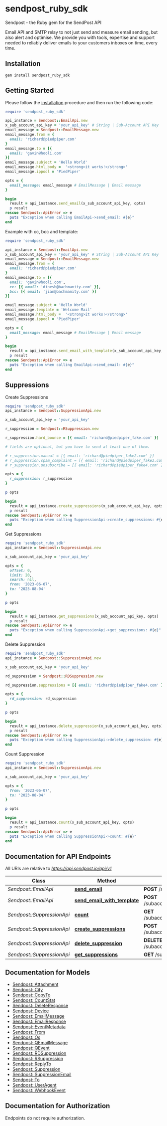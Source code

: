 # sendpost_ruby_sdk

Sendpost - the Ruby gem for the SendPost API

Email API and SMTP relay to not just send and measure email sending, but also alert and optimise. We provide you with tools, expertise and support needed to reliably deliver emails to your customers inboxes on time, every time.


## Installation

```shell
gem install sendpost_ruby_sdk
```

## Getting Started

Please follow the [installation](#installation) procedure and then run the following code:

```ruby
require 'sendpost_ruby_sdk'

api_instance = Sendpost::EmailApi.new
x_sub_account_api_key = 'your_api_key' # String | Sub-Account API Key
email_message = Sendpost::EmailMessage.new
email_message.from = {
  email: 'richard@piedpiper.com'
}
email_message.to = [{
  email: 'gavin@hooli.com'
}]
email_message.subject = 'Hello World'
email_message.html_body =  '<strong>it works!</strong>'
email_message.ippool = 'PiedPiper'

opts = {
  email_message: email_message # EmailMessage | Email message
}

begin
  result = api_instance.send_email(x_sub_account_api_key, opts)
  p result
rescue Sendpost::ApiError => e
  puts "Exception when calling EmailApi->send_email: #{e}"
end

```

Example with cc, bcc and template:

```ruby
require 'sendpost_ruby_sdk'

api_instance = Sendpost::EmailApi.new
x_sub_account_api_key = 'your_api_key' # String | Sub-Account API Key
email_message = Sendpost::EmailMessage.new
email_message.from = {
  email: 'richard@piedpiper.com'
}
email_message.to = [{
  email: 'gavin@hooli.com',
  cc: [{ email: 'dinesh@bachmanity.com' }],
  bcc: [{ email: 'jian@bachmanity.com' }]
}]

email_message.subject = 'Hello World'
email_message.template = 'Welcome Mail'
email_message.html_body =  '<strong>it works!</strong>'
email_message.ippool = 'PiedPiper'

opts = {
  email_message: email_message # EmailMessage | Email message
}

begin
  result = api_instance.send_email_with_template(x_sub_account_api_key, opts)
  p result
rescue Sendpost::ApiError => e
  puts "Exception when calling EmailApi->send_email: #{e}"
end

```

## Suppressions

Create Suppressions

```ruby
require 'sendpost_ruby_sdk'
api_instance = Sendpost::SuppressionApi.new

x_sub_account_api_key = 'your_api_key'

r_suppression = Sendpost::RSuppression.new

r_suppression.hard_bounce = [{ email: 'richard@piedpiper_fake.com' }]

# fields are optional, but you have to send at least one of them.

# r_suppression.manual = [{ email: 'richard@piedpiper_fake2.com' }]
# r_suppression.spam_complaint = [{ email: 'richard@piedpiper_fake3.com' }]
# r_suppression.unsubscribe = [{ email: 'richard@piedpiper_fake4.com' }]

opts = {
  r_suppression: r_suppression
}

p opts

begin
  result = api_instance.create_suppressions(x_sub_account_api_key, opts)
  p result
rescue Sendpost::ApiError => e
  puts "Exception when calling SuppressionApi->create_suppressions: #{e}"
end
```

Get Suppressions

```ruby
require 'sendpost_ruby_sdk'
api_instance = Sendpost::SuppressionApi.new

x_sub_account_api_key = 'your_api_key'

opts = {
  offset: 0,
  limit: 20,
  search: nil,
  from: '2023-06-07',
  to: '2023-08-04'
}

p opts

begin
  result = api_instance.get_suppressions(x_sub_account_api_key, opts)
  p result
rescue Sendpost::ApiError => e
  puts "Exception when calling SuppressionApi->get_suppressions: #{e}"
end
```

Delete Suppression

```ruby
require 'sendpost_ruby_sdk'
api_instance = Sendpost::SuppressionApi.new

x_sub_account_api_key = 'your_api_key'

rd_suppression = Sendpost::RDSuppression.new

rd_suppression.suppressions = [{ email: 'richard@piedpiper_fake4.com' }]

opts = {
  rd_suppression: rd_suppression
}

p opts

begin
  result = api_instance.delete_suppression(x_sub_account_api_key, opts)
  p result
rescue Sendpost::ApiError => e
  puts "Exception when calling SuppressionApi->delete_suppression: #{e}"
end
```

Count Suppression

```ruby
require 'sendpost_ruby_sdk'
api_instance = Sendpost::SuppressionApi.new

x_sub_account_api_key = 'your_api_key'

opts = {
  from: '2023-06-07',
  to: '2023-08-04'
}

p opts

begin
  result = api_instance.count(x_sub_account_api_key, opts)
  p result
rescue Sendpost::ApiError => e
  puts "Exception when calling SuppressionApi->count: #{e}"
end
```

## Documentation for API Endpoints

All URIs are relative to *https://api.sendpost.io/api/v1*

Class | Method | HTTP request | Description
------------ | ------------- | ------------- | -------------
*Sendpost::EmailApi* | [**send_email**](docs/EmailApi.md#send_email) | **POST** /subaccount/email/ | 
*Sendpost::EmailApi* | [**send_email_with_template**](docs/EmailApi.md#send_email_with_template) | **POST** /subaccount/email/template | 
*Sendpost::SuppressionApi* | [**count**](docs/SuppressionApi.md#count) | **GET** /subaccount/suppression/count | 
*Sendpost::SuppressionApi* | [**create_suppressions**](docs/SuppressionApi.md#create_suppressions) | **POST** /subaccount/suppression/ | 
*Sendpost::SuppressionApi* | [**delete_suppression**](docs/SuppressionApi.md#delete_suppression) | **DELETE** /subaccount/suppression/ | 
*Sendpost::SuppressionApi* | [**get_suppressions**](docs/SuppressionApi.md#get_suppressions) | **GET** /subaccount/suppression/ | 


## Documentation for Models

 - [Sendpost::Attachment](docs/Attachment.md)
 - [Sendpost::City](docs/City.md)
 - [Sendpost::CopyTo](docs/CopyTo.md)
 - [Sendpost::CountStat](docs/CountStat.md)
 - [Sendpost::DeleteResponse](docs/DeleteResponse.md)
 - [Sendpost::Device](docs/Device.md)
 - [Sendpost::EmailMessage](docs/EmailMessage.md)
 - [Sendpost::EmailResponse](docs/EmailResponse.md)
 - [Sendpost::EventMetadata](docs/EventMetadata.md)
 - [Sendpost::From](docs/From.md)
 - [Sendpost::Os](docs/Os.md)
 - [Sendpost::QEmailMessage](docs/QEmailMessage.md)
 - [Sendpost::QEvent](docs/QEvent.md)
 - [Sendpost::RDSuppression](docs/RDSuppression.md)
 - [Sendpost::RSuppression](docs/RSuppression.md)
 - [Sendpost::ReplyTo](docs/ReplyTo.md)
 - [Sendpost::Suppression](docs/Suppression.md)
 - [Sendpost::SuppressionEmail](docs/SuppressionEmail.md)
 - [Sendpost::To](docs/To.md)
 - [Sendpost::UserAgent](docs/UserAgent.md)
 - [Sendpost::WebhookEvent](docs/WebhookEvent.md)


## Documentation for Authorization

Endpoints do not require authorization.

